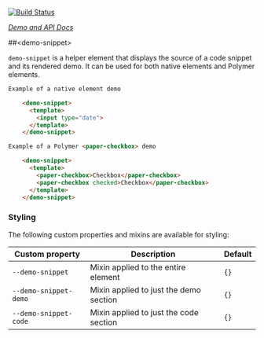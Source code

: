 
<!---

This README is automatically generated from the comments in these files:
demo-snippet.html

Edit those files, and our readme bot will duplicate them over here!
Edit this file, and the bot will squash your changes :)

The bot does some handling of markdown. Please file a bug if it does the wrong
thing! https://github.com/PolymerLabs/tedium/issues

-->

[![Build Status](https://travis-ci.org/PolymerElements/iron-demo-helpers.svg?branch=master)](https://travis-ci.org/PolymerElements/iron-demo-helpers)

_[Demo and API Docs](https://elements.polymer-project.org/elements/iron-demo-helpers)_


##&lt;demo-snippet&gt;

`demo-snippet` is a helper element that displays the source of a code snippet and
its rendered demo. It can be used for both native elements and
Polymer elements.

```html
Example of a native element demo

    <demo-snippet>
      <template>
        <input type="date">
      </template>
    </demo-snippet>

Example of a Polymer <paper-checkbox> demo

    <demo-snippet>
      <template>
        <paper-checkbox>Checkbox</paper-checkbox>
        <paper-checkbox checked>Checkbox</paper-checkbox>
      </template>
    </demo-snippet>
```

### Styling

The following custom properties and mixins are available for styling:

| Custom property | Description | Default |
| --- | --- | --- |
| `--demo-snippet` | Mixin applied to the entire element | `{}` |
| `--demo-snippet-demo` | Mixin applied to just the demo section | `{}` |
| `--demo-snippet-code` | Mixin applied to just the code section | `{}` |


